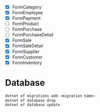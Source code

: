 - [x] FormCategory
- [x] FormEmployee
- [x] FormPayment
- [ ] FormProduct
- [ ] FormPurchase
- [ ] FormPurchaseDetail
- [x] FormSale
- [x] FormSaleDetail
- [x] FormSupplier
- [x] FormCustomer
- [x] FormInventory

# Database

```powershell
dotnet ef migrations add <migration name>
dotnet ef database drop
dotnet ef database update
```